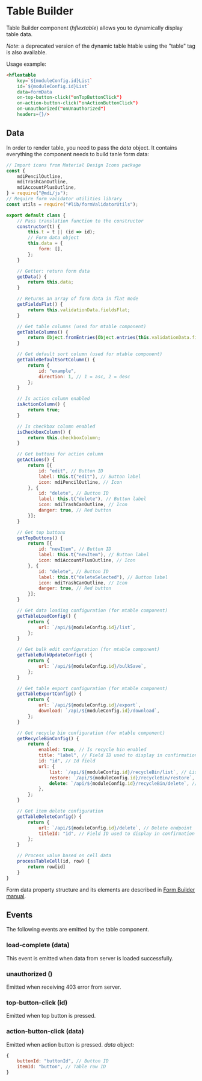 # Table Builder

Table Builder component (*hflextable*) allows you to dynamically display table data.

*Note*: a deprecated version of the dynamic table htable using the "table" tag is also available. 

Usage example:

```html
<hflextable 
    key=`${moduleConfig.id}List`
    id=`${moduleConfig.id}List`
    data=formData
    on-top-button-click("onTopButtonClick")
    on-action-button-click("onActionButtonClick")
    on-unauthorized("onUnauthorized")
    headers={}/>
```

## Data

In order to render table, you need to pass the *data* object. It contains everything the component needs to build tanle form data:

```javascript
// Import icons from Material Design Icons package
const {
    mdiPencilOutline,
    mdiTrashCanOutline,
    mdiAccountPlusOutline,
} = require("@mdi/js");
// Require form validator utilities library
const utils = require("#lib/formValidatorUtils");

export default class {
    // Pass translation function to the constructor
    constructor(t) {
        this.t = t || (id => id);
        // Form data object
        this.data = {
            form: [],
        };
    }

    // Getter: return form data
    getData() {
        return this.data;
    }

    // Returns an array of form data in flat mode
    getFieldsFlat() {
        return this.validationData.fieldsFlat;
    }

    // Get table columns (used for mtable component)
    getTableColumns() {
        return Object.fromEntries(Object.entries(this.validationData.fieldsFlat).filter(([, value]) => ["text", "select", "column", "date", "div"].indexOf(value.type) > -1));
    }

    // Get default sort column (used for mtable component)
    getTableDefaultSortColumn() {
        return {
            id: "example",
            direction: 1, // 1 = asc, 2 = desc
        };
    }

    // Is action column enabled
    isActionColumn() {
        return true;
    }

    // Is checkbox column enabled
    isCheckboxColumn() {
        return this.checkboxColumn;
    }

    // Get buttons for action column
    getActions() {
        return [{
            id: "edit", // Button ID
            label: this.t("edit"), // Button label
            icon: mdiPencilOutline, // Icon
        }, {
            id: "delete", // Button ID
            label: this.t("delete"), // Button label
            icon: mdiTrashCanOutline, // Icon
            danger: true, // Red button
        }];
    }

    // Get top buttons
    getTopButtons() {
        return [{
            id: "newItem", // Button ID
            label: this.t("newItem"), // Button label
            icon: mdiAccountPlusOutline, // Icon
        }, {
            id: "delete", // Button ID
            label: this.t("deleteSelected"), // Button label
            icon: mdiTrashCanOutline, // Icon
            danger: true, // Red button
        }];
    }

    // Get data loading configuration (for mtable component)
    getTableLoadConfig() {
        return {
            url: `/api/${moduleConfig.id}/list`,
        };
    }

    // Get bulk edit configuration (for mtable component)
    getTableBulkUpdateConfig() {
        return {
            url: `/api/${moduleConfig.id}/bulkSave`,
        };
    }

    // Get table export configuration (for mtable component)
    getTableExportConfig() {
        return {
            url: `/api/${moduleConfig.id}/export`,
            download: `/api/${moduleConfig.id}/download`,
        };
    }

    // Get recycle bin configuration (for mtable component)
    getRecycleBinConfig() {
        return {
            enabled: true, // Is recycle bin enabled
            title: "label", // Field ID used to display in confirmation dialog
            id: "id", // Id field
            url: {
                list: `/api/${moduleConfig.id}/recycleBin/list`, // List endpoint
                restore: `/api/${moduleConfig.id}/recycleBin/restore`, // Restore endpoint
                delete: `/api/${moduleConfig.id}/recycleBin/delete`, // Delete endpoint
            },
        };
    }

    // Get item delete configuration
    getTableDeleteConfig() {
        return {
            url: `/api/${moduleConfig.id}/delete`, // Delete endpoint
            titleId: "id", // Field ID used to display in confirmation dialog
        };
    }

    // Process value based on cell data
    processTableCell(id, row) {
        return row[id]
    }
}
```

Form data property structure and its elements are described in [Form Builder manual](form.md).

## Events

The following events are emitted by the table component.

### load-complete (data)

This event is emitted when data from server is loaded successfully.

### unauthorized ()

Emitted when receiving 403 error from server.

### top-button-click (id)

Emitted when top button is pressed.

### action-button-click (data)

Emitted when action button is pressed. *data* object:

```javascript
{
    buttonId: "buttonId", // Button ID
    itemId: "button", // Table row ID
}
```